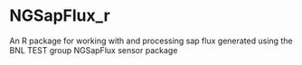 # NGSapFlux_r
An R package for working with and processing sap flux generated using the BNL TEST group NGSapFlux sensor package
